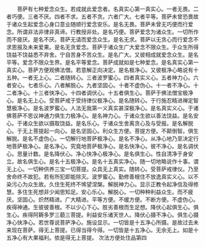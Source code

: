 <!-- { "loadSidebar": true } -->
　　菩萨有七种爱念众生。若成就此爱念者。名真实心第一真实心。一者无畏。二者巧便。三者不厌。四者不求。五者不贪。六者广大。七者平等。菩萨未曾恐畏故于诸众生起爱念心身口意业随顺行爱念安乐。是名无畏。菩萨未曾无巧便而行爱念。所谓非法非律非真谛。行教授非处。是名巧便。菩萨爱念为诸众生。一切所作而不疲厌。是名不厌。菩萨无请而爱念众生。是名无求。菩萨以无贪心而行爱念不求恩报及未来爱果。是名无贪爱念。菩萨于诸众生广大爱念不限众生。于众生所得饶益不饶益悉不弃舍。宁自苦身不苦众生。是名广大。又彼相成就爱念众生。是名平等。爱念不限众生界。是名平等爱念。菩萨成就如是七种爱念。是名真实心第一真实心。菩萨方便观佛法僧。若意解正向决定。是名极净心。又彼极净心略说有十五种。一者无上心。二者随转心。三者波罗蜜心。四者真实义心。五者神力心。六者安心。七者乐心。八者解脱心。九者坚固心。十者不虚伪心。十一者不净心。十二者净心。十三者快净心。十四者调伏心。十五者俱生心。菩萨于佛法僧宝极净心。是名无上心。受菩萨戒于受持律仪极净心。是名随转心。于行施忍精进禅定智慧极净心。是名波罗蜜心。人法无我第一义真实甚深极净心。是名真实义心。于诸佛菩萨不思议神通力俱生力极净心。是名神力心。于诸众生欲以善法饶益。是名安心。于诸众生欲以摄取饶益。是名乐心。于诸众生舍离贪心及与受报。是名解脱心。于无上菩提起一向心。是名坚固心。利众生方便。菩提方便。不颠倒智。俱生解脱。是名不虚伪心。一切解行地菩萨极净心。是名不净心。从净心地乃至决定行地菩萨极净心。是名净心。究竟地菩萨极净心。是名快净心。彼不净心。是名调伏心。思量计数。是名降伏心。净心快净心极净心。是名俱生心。性自清净于身安立。故名俱生心。是名十五极净心。是名十五真实净心。随一切地略说作十事。谓无上心。一切种供养三宝一切菩提。众具无上真实。随转心。受菩萨戒律仪。乃至舍命终不故犯。若有所犯即能除灭。波罗蜜心。勤修善根住不放逸真实义心。以不染污心为众生故。久住生死终不悕望涅槃。解脱神力心。显示正教令起净信及得修慧。多住生死想非少闻思知足。安心乐心。解脱心。一切种种利益众生。而不疲厌。坚固心。炽然精进。广大精进。平等方便。不缓方便。不断方便。不虚伪心。疾得神通。生彼彼善根。不以少心下心。胜劣善根而生足想。降伏心起俱生心。俱生心。疾得阿耨多罗三藐三菩提。利益安乐诸天世人。降伏心摄不净心。俱生心摄净心快净心。若世尊说菩萨净心。施设显示。一切皆是十五净心所摄。是故过去未来现在菩萨。得无上菩提。已得当得今得。一切皆是十五净心。无余无上。如是十五净心有大果福利。依是得无上菩提。
次法方便处住品第四
